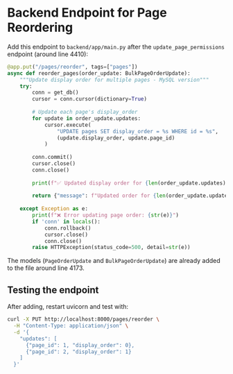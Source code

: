 # Backend Endpoint for Page Reordering

Add this endpoint to `backend/app/main.py` after the `update_page_permissions` endpoint (around line 4410):

```python
@app.put("/pages/reorder", tags=["pages"])
async def reorder_pages(order_update: BulkPageOrderUpdate):
    """Update display order for multiple pages - MySQL version"""
    try:
        conn = get_db()
        cursor = conn.cursor(dictionary=True)
        
        # Update each page's display_order
        for update in order_update.updates:
            cursor.execute(
                "UPDATE pages SET display_order = %s WHERE id = %s",
                (update.display_order, update.page_id)
            )
        
        conn.commit()
        cursor.close()
        conn.close()
        
        print(f"✅ Updated display order for {len(order_update.updates)} pages")
        
        return {"message": f"Updated order for {len(order_update.updates)} pages"}
        
    except Exception as e:
        print(f"❌ Error updating page order: {str(e)}")
        if 'conn' in locals():
            conn.rollback()
            cursor.close()
            conn.close()
        raise HTTPException(status_code=500, detail=str(e))
```

The models (`PageOrderUpdate` and `BulkPageOrderUpdate`) are already added to the file around line 4173.

## Testing the endpoint

After adding, restart uvicorn and test with:

```bash
curl -X PUT http://localhost:8000/pages/reorder \
  -H "Content-Type: application/json" \
  -d '{
    "updates": [
      {"page_id": 1, "display_order": 0},
      {"page_id": 2, "display_order": 1}
    ]
  }'
```
